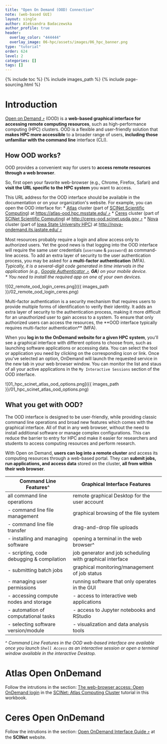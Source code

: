 ```yaml
---
title: "Open On Demand (OOD) Connection"
note: (web-based GUI)
layout: single
author: Aleksandra Badaczewska
author_profile: true
header:
  overlay_color: "444444"
  overlay_image: 06-hpc/assets/images/06_hpc_banner.png
type: "tutorial"
order: 624
level: 2
categories: []
tags: []
---
```


{% include toc %}
{% include images_path %}
{% include page-sourcing.html %}


# Introduction

<a href="https://openondemand.org/" target="_blank">Open on Demand  ⤴</a> (OOD) is a **web-based graphical interface for accessing remote computing resources**, such as high-performance computing (HPC) clusters. OOD is a flexible and user-friendly solution that **makes HPC more accessible** to a broader range of users, **including those unfamiliar with the command line** interface (CLI).

## How OOD works?

OOD provides a convenient way for users to **access remote resources through a web browser**. <br>

So, first open your favorite web-browser (e.g., Chrome, Firefox, Safari) and **visit the URL specific to the HPC system** you want to access.

<div class="protip" markdown="1">
This URL address for the OOD interface should be available in the documentation or on your organization's website.
For example, you can open the OOD interface for:
* <a class="t-links" href="612.2">Atlas</a> cluster (part of <a class="t-links" href="612.1">SCINet Scientific Computing</a>) at <a href="https://atlas-ood.hpc.msstate.edu/" target="_blank">https://atlas-ood.hpc.msstate.edu/  ⤴</a>
* <a class="t-links" href="612.3">Ceres</a> cluster (part of <a class="t-links" href="612.1">SCINet Scientific Computing</a>) at <a href="http://ceres-ood.scinet.usda.gov" target="_blank">http://ceres-ood.scinet.usda.gov  ⤴</a>
* <a class="t-links" href="613.3">Nova</a> cluster (part of <a class="t-links" href="613.1">Iowa State University HPC</a>) at <a href="http://nova-ondemand.its.iastate.edu/" target="_blank">http://nova-ondemand.its.iastate.edu/  ⤴</a>
</div>

Most resources probably require a login and allow access only to authorized users. Yet the good news is that logging into the OOD interface will require the same user credentials (`username` & `password`) as command-line access. To add an extra layer of security to the user authentication process, you may be asked for a **multi-factor authentication** (MFA). <br>
<i>Typically, it is a several-digit code generated in time intervals in the application (e.g., <a href="https://play.google.com/store/apps/details?id=com.google.android.apps.authenticator2&hl=en_US&gl=US&pli=1" target="_blank">Google Authenticator  ⤴</a>, <b>GA</b>) on your mobile device. <br>* You need to install the required app on one of your own devices.</i>

![02_remote_ood_login_ceres.png]({{ images_path }}/02_remote_ood_login_ceres.png)

<div class="note" markdown="1">
Multi-factor authentication is a security mechanism that requires users to provide multiple forms of identification to verify their identity. It adds an extra layer of security to the authentication process, making it more difficult for an unauthorized user to gain access to a system. To ensure that only authorized users can access the resources, the **OOD interface typically requires multi-factor authentication** (MFA).
</div>



When you **log in to the OnDemand website for a given HPC system**, you'll see a graphical interface with different options to choose from, such as launching software applications or accessing data. You can select the tool or application you need by clicking on the corresponding icon or link. Once you've selected an option, OnDemand will launch the requested service in the new tab in your web browser window. You can monitor the list and staus of all your active applications in the `My Interactive Sessions` section of the OOD interface.

![01_hpc_scinet_atlas_ood_options.png]({{ images_path }}/01_hpc_scinet_atlas_ood_options.png)

## What you get with OOD?

The OOD interface is designed to be user-friendly, while providing classic command line operations and broad new features which comes with the graphical interface. All of that in any web browser, without the need to install additional software or manage complex configurations. This can reduce the barrier to entry for HPC and make it easier for researchers and students to access computing resources and perform research.

With Open on Demand, **users can log into a remote cluster** and access its computing resources through a web-based portal. They can **submit jobs, run applications, and access data** stored on the cluster, **all from within their web browser**.


| Command Line Features^                    | Graphical Interface Features                              |
|-------------------------------------------|-----------------------------------------------------------|
| all command line operations               | remote graphical Desktop for the user account             |
| - command line file management            | graphical browsing of the file system                     |
| - command line file transfer              | drag-and-drop file uploads                                |
| - installing and managing software        | opening a terminal in the web browser^                    |
| - scripting, code debugging & compilation | job generator and job scheduling with graphical interface |
| - submitting batch jobs                   | graphical monitoring/management of job status             |
| - managing user permissions               | running software that only operates in the GUI            |
| - accessing compute nodes and storage     | - access to interactive web applications                  |
| - automation of computational tasks       | - access to Jupyter notebooks and RStudio                 |
| - selecting software version/module       | - visualization and data analysis tools |

^ *Command Line Features in the OOD web-based interface are available once you launch `Shell Access` as an interactive session or open a terminal window available in the interactive Desktop.*


# Atlas Open OnDemand

Follow the intrutions in the section: <a class="t-links" href="612.2" section="#open-ondemand-login">The web-browser access: Open OnDemand login</a> in the <a class="t-links" href="612.2">SCINet: Atlas Computing Cluster</a> tutorial in this workbook.


# Ceres Open OnDemand

Follow the intrutions in the section: <a href="https://scinet.usda.gov/guides/access/open-ondemand#open-ondemand-interface-guide" target="_blank">Open OnDemand Interface Guide  ⤴</a> at the **SCINet** website.
